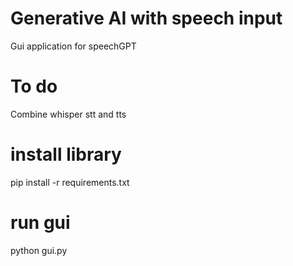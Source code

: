 # Generative AI with speech input
Gui application for speechGPT

# To do
Combine whisper stt and tts

# install library
pip install -r requirements.txt

# run gui
python gui.py
